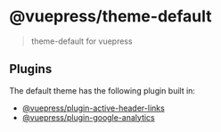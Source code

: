 # @vuepress/theme-default

> theme-default for vuepress

## Plugins

The default theme has the following plugin built in:

- [@vuepress/plugin-active-header-links](https://github.com/vuejs/vuepress/tree/master/packages/@vuepress/plugin-active-header-links)
- [@vuepress/plugin-google-analytics](https://github.com/vuejs/vuepress/tree/master/packages/%40vuepress/plugin-google-analytics)

